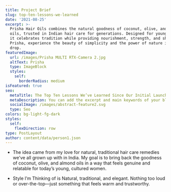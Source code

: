 ```yaml
---
title: Project Brief
slug: top-ten-lessons-we-learned
date: '2021-08-25'
excerpt: >-
  Prisha Hair Oils combines the natural goodness of coconut, olive, and almond
  oils, trusted in Indian hair care for generations. Designed for young women,
  it celebrates tradition while providing nourishment, strength, and shine. With
  Prisha, experience the beauty of simplicity and the power of nature in every
  drop.
featuredImage:
  url: /images/Prisha MULTI RTX-Camera 2.jpg
  altText: Prisha
  type: ImageBlock
  styles:
    self:
      borderRadius: medium
isFeatured: true
seo:
  metaTitle: The Top Ten Lessons We’ve Learned Since Our Initial Launch
  metaDescription: You can add the excerpt and main keywords of your blog post here.
  socialImage: /images/abstract-feature2.svg
  type: Seo
colors: bg-light-fg-dark
styles:
  self:
    flexDirection: row
type: PostLayout
author: content/data/person1.json
---
```

*   The idea came from my love for natural, traditional hair care remedies we’ve all grown up with in India. My goal is to bring back the goodness of coconut, olive, and almond oils in a way that feels genuine and relatable for today’s young, cultured women.


*   Style I’m Thinking of is Natural, traditional, and elegant. Nothing too loud or over-the-top—just something that feels warm and trustworthy.




